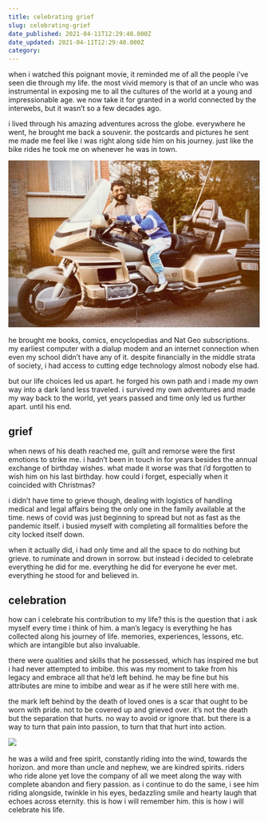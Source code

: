 ```yaml
---
title: celebrating grief
slug: celebrating-grief
date_published: 2021-04-11T12:29:40.000Z
date_updated: 2021-04-11T12:29:40.000Z
category: 
---
```

when i watched this poignant movie, it reminded me of all the people i’ve seen die through my life. the most vivid memory is that of an uncle who was instrumental in exposing me to all the cultures of the world at a young and impressionable age. we now take it for granted in a world connected by the interwebs, but it wasn’t so a few decades ago.

i lived through his amazing adventures across the globe. everywhere he went, he brought me back a souvenir. the postcards and pictures he sent me made me feel like i was right along side him on his journey. just like the bike rides he took me on whenever he was in town.

![](/assets/images/BEFDFCF2-6493-4605-ACFC-210D715A1F00.jpeg)

he brought me books, comics, encyclopedias and Nat Geo subscriptions. my earliest computer with a dialup modem and an internet connection when even my school didn’t have any of it. despite financially in the middle strata of society, i had access to cutting edge technology almost nobody else had.

but our life choices led us apart. he forged his own path and i made my own way into a dark land less traveled. i survived my own adventures and made my way back to the world, yet years passed and time only led us further apart. until his end.

## grief

when news of his death reached me, guilt and remorse were the first emotions to strike me. i hadn’t been in touch in for years besides the annual exchange of birthday wishes. what made it worse was that i’d forgotten to wish him on his last birthday. how could i forget, especially when it coincided with Christmas?

i didn’t have time to grieve though, dealing with logistics of handling medical and legal affairs being the only one in the family available at the time. news of covid was just beginning to spread but not as fast as the pandemic itself. i busied myself with completing all formalities before the city locked itself down.

when it actually did, i had only time and all the space to do nothing but grieve. to ruminate and drown in sorrow. but instead i decided to celebrate everything he did for me. everything he did for everyone he ever met. everything he stood for and believed in.

## celebration

how can i celebrate his contribution to my life? this is the question that i ask myself every time i think of him. a man’s legacy is everything he has collected along his journey of life. memories, experiences, lessons, etc. which are intangible but also invaluable.

there were qualities and skills that he possessed, which has inspired me but i had never attempted to imbibe. this was my moment to take from his legacy and embrace all that he’d left behind. he may be fine but his attributes are mine to imbibe and wear as if he were still here with me.

the mark left behind by the death of loved ones is a scar that ought to be worn with pride. not to be covered up and grieved over. it’s not the death but the separation that hurts. no way to avoid or ignore that. but there is a way to turn that pain into passion, to turn that that hurt into action.

![](https://images.unsplash.com/photo-1510177087648-3ae3fa149848?crop=entropy&amp;cs=tinysrgb&amp;fit=max&amp;fm=jpg&amp;ixid=MnwxNDIyNzR8MHwxfHNlYXJjaHwzM3x8bW90b3JjeWNsZSUyMHJpZGVyfGVufDB8fHx8MTYxODE0MjIwMQ&amp;ixlib=rb-1.2.1&amp;q=80&amp;w=1080)

he was a wild and free spirit, constantly riding into the wind, towards the horizon. and more than uncle and nephew, we are kindred spirits. riders who ride alone yet love the company of all we meet along the way with complete abandon and fiery passion. as i continue to do the same, i see him riding alongside, twinkle in his eyes, bedazzling smile and hearty laugh that echoes across eternity. this is how i will remember him. this is how i will celebrate his life.

